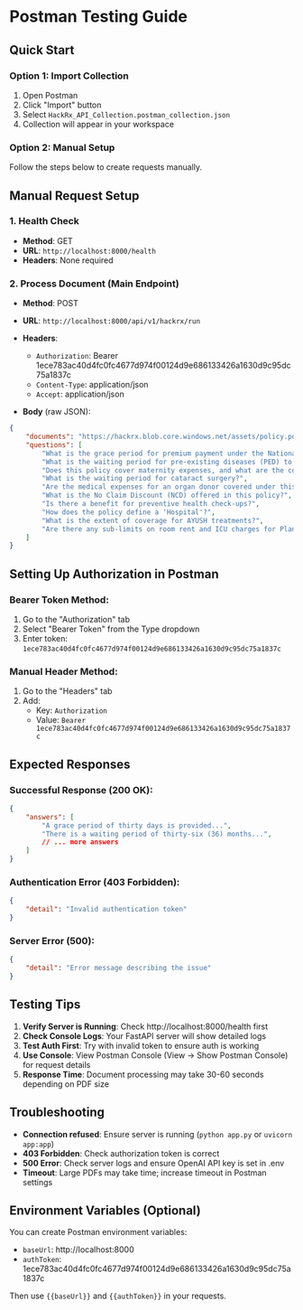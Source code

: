 # Postman Testing Guide

## Quick Start

### Option 1: Import Collection
1. Open Postman
2. Click "Import" button
3. Select `HackRx_API_Collection.postman_collection.json`
4. Collection will appear in your workspace

### Option 2: Manual Setup
Follow the steps below to create requests manually.

## Manual Request Setup

### 1. Health Check
- **Method**: GET
- **URL**: `http://localhost:8000/health`
- **Headers**: None required

### 2. Process Document (Main Endpoint)
- **Method**: POST
- **URL**: `http://localhost:8000/api/v1/hackrx/run`
- **Headers**:
  - `Authorization`: Bearer 1ece783ac40d4fc0fc4677d974f00124d9e686133426a1630d9c95dc75a1837c
  - `Content-Type`: application/json
  - `Accept`: application/json

- **Body** (raw JSON):
```json
{
    "documents": "https://hackrx.blob.core.windows.net/assets/policy.pdf?sv=2023-01-03&st=2025-07-04T09%3A11%3A24Z&se=2027-07-05T09%3A11%3A00Z&sr=b&sp=r&sig=N4a9OU0w0QXO6AOIBiu4bpl7AXvEZogeT%2FjUHNO7HzQ%3D",
    "questions": [
        "What is the grace period for premium payment under the National Parivar Mediclaim Plus Policy?",
        "What is the waiting period for pre-existing diseases (PED) to be covered?",
        "Does this policy cover maternity expenses, and what are the conditions?",
        "What is the waiting period for cataract surgery?",
        "Are the medical expenses for an organ donor covered under this policy?",
        "What is the No Claim Discount (NCD) offered in this policy?",
        "Is there a benefit for preventive health check-ups?",
        "How does the policy define a 'Hospital'?",
        "What is the extent of coverage for AYUSH treatments?",
        "Are there any sub-limits on room rent and ICU charges for Plan A?"
    ]
}
```

## Setting Up Authorization in Postman

### Bearer Token Method:
1. Go to the "Authorization" tab
2. Select "Bearer Token" from the Type dropdown
3. Enter token: `1ece783ac40d4fc0fc4677d974f00124d9e686133426a1630d9c95dc75a1837c`

### Manual Header Method:
1. Go to the "Headers" tab
2. Add:
   - Key: `Authorization`
   - Value: `Bearer 1ece783ac40d4fc0fc4677d974f00124d9e686133426a1630d9c95dc75a1837c`

## Expected Responses

### Successful Response (200 OK):
```json
{
    "answers": [
        "A grace period of thirty days is provided...",
        "There is a waiting period of thirty-six (36) months...",
        // ... more answers
    ]
}
```

### Authentication Error (403 Forbidden):
```json
{
    "detail": "Invalid authentication token"
}
```

### Server Error (500):
```json
{
    "detail": "Error message describing the issue"
}
```

## Testing Tips

1. **Verify Server is Running**: Check http://localhost:8000/health first
2. **Check Console Logs**: Your FastAPI server will show detailed logs
3. **Test Auth First**: Try with invalid token to ensure auth is working
4. **Use Console**: View Postman Console (View → Show Postman Console) for request details
5. **Response Time**: Document processing may take 30-60 seconds depending on PDF size

## Troubleshooting

- **Connection refused**: Ensure server is running (`python app.py` or `uvicorn app:app`)
- **403 Forbidden**: Check authorization token is correct
- **500 Error**: Check server logs and ensure OpenAI API key is set in .env
- **Timeout**: Large PDFs may take time; increase timeout in Postman settings

## Environment Variables (Optional)
You can create Postman environment variables:
- `baseUrl`: http://localhost:8000
- `authToken`: 1ece783ac40d4fc0fc4677d974f00124d9e686133426a1630d9c95dc75a1837c

Then use `{{baseUrl}}` and `{{authToken}}` in your requests.